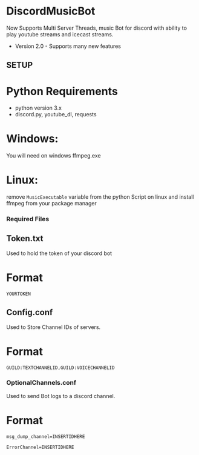 # DiscordMusicBot
 Now Supports Multi Server Threads, music Bot for discord with ability to play youtube streams and icecast streams.
 - Version 2.0 - Supports many new features

## SETUP

# Python Requirements
- python version 3.x
- discord.py, youtube_dl, requests

# Windows:

You will need on windows ffmpeg.exe 

# Linux:

remove `MusicExecutable` variable from the python Script on linux and install ffmpeg from your package manager

### Required Files

## Token.txt
Used to hold the token of your discord bot

# Format 

`YOURTOKEN`


## Config.conf
Used to Store Channel IDs of servers.

# Format

`GUILD:TEXTCHANNELID,GUILD:VOICECHANNELID`

### OptionalChannels.conf
Used to send Bot logs to a discord channel.

# Format

```
msg_dump_channel=INSERTIDHERE

ErrorChannel=INSERTIDHERE
```



